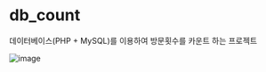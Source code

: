 # db_count

데이터베이스(PHP + MySQL)를 이용하여 방문횟수를 카운트 하는 프로젝트

![image](https://user-images.githubusercontent.com/102707499/170017610-b94cbf0b-5b57-4a73-9b70-cee2ebbb3c41.png)
